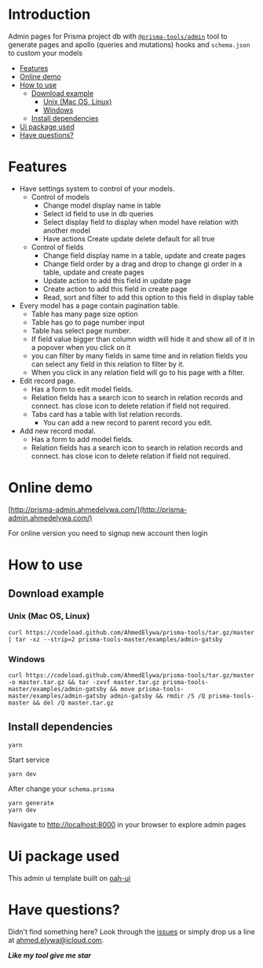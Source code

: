 # Introduction

Admin pages for Prisma project db with [`@prisma-tools/admin`](../../packages/admin) tool to generate pages and apollo (queries and mutations) hooks and `schema.json` to custom your models

<!-- START doctoc generated TOC please keep comment here to allow auto update -->
<!-- DON'T EDIT THIS SECTION, INSTEAD RE-RUN doctoc TO UPDATE -->


- [Features](#features)
- [Online demo](#online-demo)
- [How to use](#how-to-use)
  - [Download example](#download-example)
    - [Unix (Mac OS, Linux)](#unix-mac-os-linux)
    - [Windows](#windows)
  - [Install dependencies](#install-dependencies)
- [Ui package used](#ui-package-used)
- [Have questions?](#have-questions)

<!-- END doctoc generated TOC please keep comment here to allow auto update -->

# Features

- Have settings system to control of your models.
    - Control of models
        - Change model display name in table
        - Select id field to use in db queries
        - Select display field to display when model have relation with another model
        - Have actions Create update delete default for all true
    - Control of fields
        - Change field display name in a table, update and create pages
        - Change field order by a drag and drop to change gi order in a table, update and create pages
        - Update action to add this field in update page
        - Create action to add this field in create page
        - Read, sort and filter to add this option to this field in display table
- Every model has a page contain pagination table.
    - Table has many page size option
    - Table has go to page number input
    - Table has select page number.
    - If field value bigger than column width will hide it and show all of it in a popover when you click on it
    - you can filter by many fields in same time and in relation fields you can select any field in this relation to filter by it.
    - When you click in any relation field  will go to his page with a filter.
- Edit record page.
    - Has a form to edit model fields.
    - Relation fields has a search icon to search in relation records and connect. has close icon to delete relation if field not required.
    - Tabs card has a table with list relation records.
        - You can add a new record to parent record you edit.
- Add new record modal.
    - Has a form to add model fields.
    - Relation fields has a search icon to search in relation records and connect. has close icon to delete relation if field not required.

# Online demo

[http://prisma-admin.ahmedelywa.com/](http://prisma-admin.ahmedelywa.com/)

For online version you need to signup new account then login

# How to use

## Download example

### Unix (Mac OS, Linux)

```shell script
curl https://codeload.github.com/AhmedElywa/prisma-tools/tar.gz/master | tar -xz --strip=2 prisma-tools-master/examples/admin-gatsby
```

### Windows

```shell script
curl https://codeload.github.com/AhmedElywa/prisma-tools/tar.gz/master -o master.tar.gz && tar -zxvf master.tar.gz prisma-tools-master/examples/admin-gatsby && move prisma-tools-master/examples/admin-gatsby admin-gatsby && rmdir /S /Q prisma-tools-master && del /Q master.tar.gz
```

## Install dependencies

```shell script
yarn
```

Start service

```shell script
yarn dev
```

After change your `schema.prisma`

```shell script
yarn generate
yarn dev
```

Navigate to [http://localhost:8000](http://localhost:8000/) in your browser to explore admin pages

# Ui package used

This admin ui template built on [oah-ui](https://oah-ui.ahmedelywa.com/getting-started)

# Have questions?

Didn't find something here? Look through the [issues](https://github.com/AhmedElywa/prisma-tools/issues) or simply drop us a line at <ahmed.elywa@icloud.com>.

**_Like my tool give me star_**
